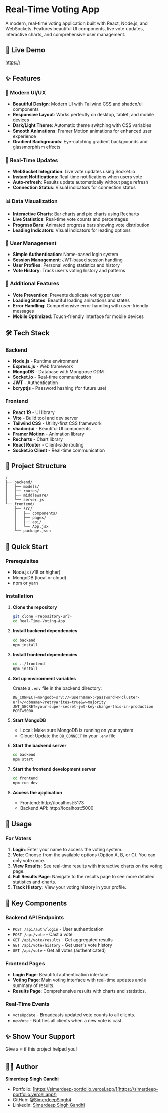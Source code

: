 # Real-Time Voting App

A modern, real-time voting application built with React, Node.js, and WebSockets. Features beautiful UI components, live vote updates, interactive charts, and comprehensive user management.

## 🚀 Live Demo

[https://](https:///)

## ✨ Features

### 🎨 Modern UI/UX
- **Beautiful Design**: Modern UI with Tailwind CSS and shadcn/ui components
- **Responsive Layout**: Works perfectly on desktop, tablet, and mobile devices
- **Dark/Light Theme**: Automatic theme switching with CSS variables
- **Smooth Animations**: Framer Motion animations for enhanced user experience
- **Gradient Backgrounds**: Eye-catching gradient backgrounds and glassmorphism effects

### 🔄 Real-Time Updates
- **WebSocket Integration**: Live vote updates using Socket.io
- **Instant Notifications**: Real-time notifications when users vote
- **Auto-refresh**: Results update automatically without page refresh
- **Connection Status**: Visual indicators for connection status

### 📊 Data Visualization
- **Interactive Charts**: Bar charts and pie charts using Recharts
- **Live Statistics**: Real-time vote counts and percentages
- **Progress Bars**: Animated progress bars showing vote distribution
- **Leading Indicators**: Visual indicators for leading options

### 👤 User Management
- **Simple Authentication**: Name-based login system
- **Session Management**: JWT-based session handling
- **User Profiles**: Personal voting statistics and history
- **Vote History**: Track user's voting history and patterns

### 🚀 Additional Features
- **Vote Prevention**: Prevents duplicate voting per user
- **Loading States**: Beautiful loading animations and states
- **Error Handling**: Comprehensive error handling with user-friendly messages
- **Mobile Optimized**: Touch-friendly interface for mobile devices

## 🛠️ Tech Stack

### Backend
- **Node.js** - Runtime environment
- **Express.js** - Web framework
- **MongoDB** - Database with Mongoose ODM
- **Socket.io** - Real-time communication
- **JWT** - Authentication
- **bcryptjs** - Password hashing (for future use)

### Frontend
- **React 19** - UI library
- **Vite** - Build tool and dev server
- **Tailwind CSS** - Utility-first CSS framework
- **shadcn/ui** - Beautiful UI components
- **Framer Motion** - Animation library
- **Recharts** - Chart library
- **React Router** - Client-side routing
- **Socket.io Client** - Real-time communication

## 📂 Project Structure

```
/
├── backend/
│   ├── models/
│   ├── routes/
│   ├── middleware/
│   └── server.js
└── frontend/
    ├── src/
    │   ├── components/
    │   ├── pages/
    │   ├── api/
    │   └── App.jsx
    └── package.json
```

## 🚀 Quick Start

### Prerequisites
- Node.js (v18 or higher)
- MongoDB (local or cloud)
- npm or yarn

### Installation

1. **Clone the repository**
   ```bash
   git clone <repository-url>
   cd Real-Time-Voting-App
   ```

2. **Install backend dependencies**
   ```bash
   cd backend
   npm install
   ```

3. **Install frontend dependencies**
   ```bash
   cd ../frontend
   npm install
   ```

4. **Set up environment variables**
   
   Create a `.env` file in the backend directory:
   ```env
   DB_CONNECT=mongodb+srv://<username>:<password>@<cluster-url>/<dbname>?retryWrites=true&w=majority
   JWT_SECRET=your-super-secret-jwt-key-change-this-in-production
   PORT=5000
   ```

5. **Start MongoDB**
   - Local: Make sure MongoDB is running on your system
   - Cloud: Update the `DB_CONNECT` in your `.env` file

6. **Start the backend server**
   ```bash
   cd backend
   npm start
   ```

7. **Start the frontend development server**
   ```bash
   cd frontend
   npm run dev
   ```

8. **Access the application**
   - Frontend: http://localhost:5173
   - Backend API: http://localhost:5000

## 📱 Usage

### For Voters
1. **Login**: Enter your name to access the voting system.
2. **Vote**: Choose from the available options (Option A, B, or C). You can only vote once.
3. **View Results**: See real-time results with interactive charts on the voting page.
4. **Full Results Page**: Navigate to the results page to see more detailed statistics and charts.
5. **Track History**: View your voting history in your profile.

## 🎯 Key Components

### Backend API Endpoints
- `POST /api/auth/login` - User authentication
- `POST /api/vote` - Cast a vote
- `GET /api/vote/results` - Get aggregated results
- `GET /api/vote/history` - Get user's vote history
- `GET /api/vote` - Get all votes (authenticated)

### Frontend Pages
- **Login Page**: Beautiful authentication interface.
- **Voting Page**: Main voting interface with real-time updates and a summary of results.
- **Results Page**: Comprehensive results with charts and statistics.

### Real-Time Events
- `voteUpdate` - Broadcasts updated vote counts to all clients.
- `newVote` - Notifies all clients when a new vote is cast.


## ✨ Show Your Support

Give a ⭐️ if this project helped you!

## 🙋‍♂️ Author

**Simerdeep Singh Gandhi**

- Portfolio: [https://simerdeep-portfolio.vercel.app/](https://simerdeep-portfolio.vercel.app/)
- GitHub: [@SimerdeepSingh4](https://github.com/SimerdeepSingh4)
- LinkedIn: [Simerdeep Singh Gandhi](https://www.linkedin.com/in/simerdeep-singh-gandhi-5569a7279/)
